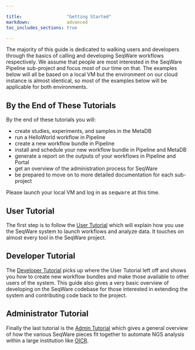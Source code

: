 ```yaml
---

title:                 "Getting Started"
markdown:              advanced
toc_includes_sections: true

---
```


The majority of this guide is dedicated to walking users and developers through the basics of calling and developing SeqWare workflows respectively. We assume that people are most interested in the SeqWare Pipeline sub-project and focus most of our time on that.  The examples below will all be based on a local VM but the environment on our cloud instance is almost identical, so most of the examples below will be applicable for both environments.

## By the End of These Tutorials

By the end of these tutorials you will:

* create studies, experiments, and samples in the MetaDB
* run a HelloWorld workflow in Pipeline
* create a new workflow bundle in Pipeline
* install and schedule your new workflow bundle in Pipeline and MetaDB
* generate a report on the outputs of your workflows in Pipeline and Portal
* get an overview of the administration process for SeqWare
* be prepared to move on to more detailed documentation for each sub-project

Please launch your local VM and log in as <kbd>seqware</kbd> at this time.

## User Tutorial

The first step is to follow the [User
Tutorial](/docs/3-getting-started/user-tutorial/) which will explain how you
use the SeqWare system to launch workflows and analyze data.  It touches on
almost every tool in the SeqWare project.

## Developer Tutorial

The [Developer Tutorial](/docs/3-getting-started/developer-tutorial/) picks up
where the User Tutorial left off and shows you how to create new workflow
bundles and make those available to other users of the system. This guide also
gives a very basic overview of developing on the SeqWare codebase for those
interested in extending the system and contributing code back to the project.

## Administrator Tutorial

Finally the last tutorial is the [Admin
Tutorial](/docs/3-getting-started/admin-tutorial/) which gives a general
overview of how the various SeqWare pieces fit together to automate NGS
analysis within a large institution like [OICR](http://oicr.on.ca).
